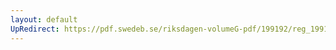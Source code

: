```yaml
---
layout: default
UpRedirect: https://pdf.swedeb.se/riksdagen-volumeG-pdf/199192/reg_199192/reg_199192_0039.pdf
---
```

